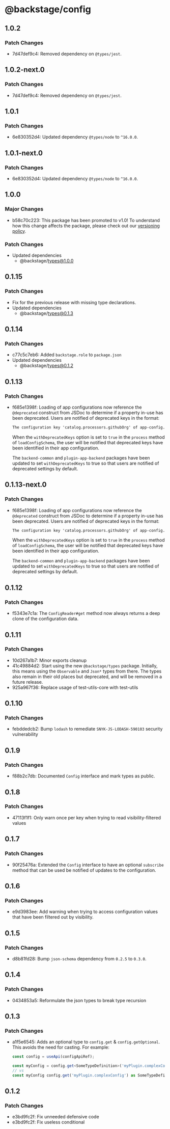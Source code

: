# @backstage/config

## 1.0.2

### Patch Changes

- 7d47def9c4: Removed dependency on `@types/jest`.

## 1.0.2-next.0

### Patch Changes

- 7d47def9c4: Removed dependency on `@types/jest`.

## 1.0.1

### Patch Changes

- 6e830352d4: Updated dependency `@types/node` to `^16.0.0`.

## 1.0.1-next.0

### Patch Changes

- 6e830352d4: Updated dependency `@types/node` to `^16.0.0`.

## 1.0.0

### Major Changes

- b58c70c223: This package has been promoted to v1.0! To understand how this change affects the package, please check out our [versioning policy](https://backstage.io/docs/overview/versioning-policy).

### Patch Changes

- Updated dependencies
  - @backstage/types@1.0.0

## 0.1.15

### Patch Changes

- Fix for the previous release with missing type declarations.
- Updated dependencies
  - @backstage/types@0.1.3

## 0.1.14

### Patch Changes

- c77c5c7eb6: Added `backstage.role` to `package.json`
- Updated dependencies
  - @backstage/types@0.1.2

## 0.1.13

### Patch Changes

- f685e1398f: Loading of app configurations now reference the `@deprecated` construct from
  JSDoc to determine if a property in-use has been deprecated. Users are notified
  of deprecated keys in the format:

  ```txt
  The configuration key 'catalog.processors.githubOrg' of app-config.yaml is deprecated and may be removed soon. Configure a GitHub integration instead.
  ```

  When the `withDeprecatedKeys` option is set to `true` in the `process` method
  of `loadConfigSchema`, the user will be notified that deprecated keys have been
  identified in their app configuration.

  The `backend-common` and `plugin-app-backend` packages have been updated to set
  `withDeprecatedKeys` to true so that users are notified of deprecated settings
  by default.

## 0.1.13-next.0

### Patch Changes

- f685e1398f: Loading of app configurations now reference the `@deprecated` construct from
  JSDoc to determine if a property in-use has been deprecated. Users are notified
  of deprecated keys in the format:

  ```txt
  The configuration key 'catalog.processors.githubOrg' of app-config.yaml is deprecated and may be removed soon. Configure a GitHub integration instead.
  ```

  When the `withDeprecatedKeys` option is set to `true` in the `process` method
  of `loadConfigSchema`, the user will be notified that deprecated keys have been
  identified in their app configuration.

  The `backend-common` and `plugin-app-backend` packages have been updated to set
  `withDeprecatedKeys` to true so that users are notified of deprecated settings
  by default.

## 0.1.12

### Patch Changes

- f5343e7c1a: The `ConfigReader#get` method now always returns a deep clone of the configuration data.

## 0.1.11

### Patch Changes

- 10d267a1b7: Minor exports cleanup
- 41c49884d2: Start using the new `@backstage/types` package. Initially, this means using the `Observable` and `Json*` types from there. The types also remain in their old places but deprecated, and will be removed in a future release.
- 925a967f36: Replace usage of test-utils-core with test-utils

## 0.1.10

### Patch Changes

- febddedcb2: Bump `lodash` to remediate `SNYK-JS-LODASH-590103` security vulnerability

## 0.1.9

### Patch Changes

- f88b2c7db: Documented `Config` interface and mark types as public.

## 0.1.8

### Patch Changes

- 47113f1f1: Only warn once per key when trying to read visibility-filtered values

## 0.1.7

### Patch Changes

- 90f25476a: Extended the `Config` interface to have an optional `subscribe` method that can be used be notified of updates to the configuration.

## 0.1.6

### Patch Changes

- e9d3983ee: Add warning when trying to access configuration values that have been filtered out by visibility.

## 0.1.5

### Patch Changes

- d8b81fd28: Bump `json-schema` dependency from `0.2.5` to `0.3.0`.

## 0.1.4

### Patch Changes

- 0434853a5: Reformulate the json types to break type recursion

## 0.1.3

### Patch Changes

- a1f5e6545: Adds an optional type to `config.get` & `config.getOptional`. This avoids the need for casting. For example:

  ```ts
  const config = useApi(configApiRef);

  const myConfig = config.get<SomeTypeDefinition>('myPlugin.complexConfig');
  // vs
  const myConfig config.get('myPlugin.complexConfig') as SomeTypeDefinition;
  ```

## 0.1.2

### Patch Changes

- e3bd9fc2f: Fix unneeded defensive code
- e3bd9fc2f: Fix useless conditional

